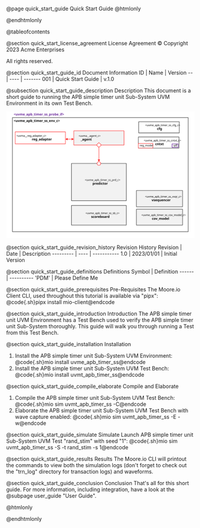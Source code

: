 @page quick_start_guide Quick Start Guide
@htmlonly
<div class="autonumbering">
@endhtmlonly



@tableofcontents



@section quick_start_license_agreement License Agreement
© Copyright 2023 Acme Enterprises

All rights reserved.



@section quick_start_guide_id Document Information
ID | Name | Version
-- | ---- | -------
001 | Quick Start Guide | v.1.0


@subsection quick_start_guide_description Description
This document is a short guide to running the APB simple timer unit Sub-System UVM Environment in its own Test Bench.

![uvme_apb_timer_ss_env_c Block Diagram](env_block_diagram.svg)



@section quick_start_guide_revision_history Revision History
Revision  | Date | Description
--------- | ---- | -----------
1.0 | 2023/01/01 | Initial Version



@section quick_start_guide_definitions Definitions
Symbol | Definition
------ | ----------
 'PDM' | Please Define Me



@section quick_start_guide_prerequisites Pre-Requisites
The Moore.io Client CLI, used throughout this tutorial is available via "pipx":
@code{.sh}pipx install mio-client@endcode



@section quick_start_guide_introduction Introduction
The APB simple timer unit UVM Environment has a Test Bench used to verify the APB simple timer unit Sub-System thoroughly.
This guide will walk you through running a Test from this Test Bench.



@section quick_start_guide_installation Installation
1. Install the APB simple timer unit Sub-System UVM Environment: @code{.sh}mio install uvme_apb_timer_ss@endcode
2. Install the APB simple timer unit Sub-System UVM Test Bench: @code{.sh}mio install uvmt_apb_timer_ss@endcode


@section quick_start_guide_compile_elaborate Compile and Elaborate
1. Compile the APB simple timer unit Sub-System UVM Test Bench: @code{.sh}mio sim uvmt_apb_timer_ss -C@endcode
2. Elaborate the APB simple timer unit Sub-System UVM Test Bench with wave capture enabled: @code{.sh}mio sim uvmt_apb_timer_ss -E -w@endcode


@section quick_start_guide_simulate Simulate
Launch APB simple timer unit Sub-System UVM Test "rand_stim" with seed "1":
@code{.sh}mio sim uvmt_apb_timer_ss -S -t rand_stim -s 1@endcode



@section quick_start_guide_results Results
The Moore.io CLI will printout the commands to view both the simulation logs (don't forget to check out the "trn_log"
directory for transaction logs) and waveforms.



@section quick_start_guide_conclusion Conclusion
That's all for this short guide.  For more information, including integration, have a look at the @subpage user_guide "User Guide".



@htmlonly
</div>
@endhtmlonly
